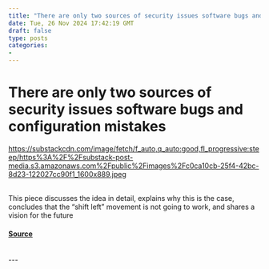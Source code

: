 ```yaml
---
title: "There are only two sources of security issues software bugs and configuration mistakes"
date: Tue, 26 Nov 2024 17:42:19 GMT
draft: false
type: posts
categories: 
- 
---
```

# There are only two sources of security issues software bugs and configuration mistakes
https://substackcdn.com/image/fetch/f_auto,q_auto:good,fl_progressive:steep/https%3A%2F%2Fsubstack-post-media.s3.amazonaws.com%2Fpublic%2Fimages%2Fc0ca10cb-25f4-42bc-8d23-122027cc90f1_1600x889.jpeg
<br/>

<br/>
This piece discusses the idea in detail, explains why this is the case, concludes that the “shift left” movement is not going to work, and shares a vision for the future

#### [Source](https://ventureinsecurity.net/p/there-are-only-two-sources-of-security)

<br/>
---

